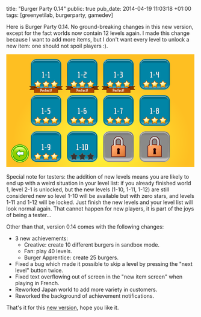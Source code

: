 title: "Burger Party 0.14"
public: true
pub_date: 2014-04-19 11:03:18 +01:00
tags: [greenyetilab, burgerparty, gamedev]

Here is Burger Party 0.14. No ground-breaking changes in this new version, except for the fact worlds now contain 12 levels again. I made this change because I want to add more items, but I don't want every level to unlock a new item: one should not spoil players :).

[![12 levels again](thumb-level-list.png)](level-list.png)

Special note for testers: the addition of new levels means you are likely to end up with a weird situation in your level list: if you already finished world 1, level 2-1 is unlocked, but the new levels (1-10, 1-11, 1-12) are still considered new so level 1-10 will be available but with zero stars, and levels 1-11 and 1-12 will be locked. Just finish the new levels and your level list will look normal again. That cannot happen for new players, it is part of the joys of being a tester...

Other than that, version 0.14 comes with the following changes:

- 3 new achievements:
    - Creative: create 10 different burgers in sandbox mode.
    - Fan: play 40 levels.
    - Burger Apprentice: create 25 burgers.
- Fixed a bug which made it possible to skip a level by pressing the "next level" button twice.
- Fixed text overflowing out of screen in the "new item screen" when playing in French.
- Reworked Japan world to add more variety in customers.
- Reworked the background of achievement notifications.

That's it for this [new version](/projects/burgerparty), hope you like it.
